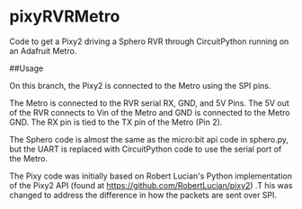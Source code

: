 # pixyRVRMetro
Code to get a Pixy2 driving a Sphero RVR through CircuitPython running on an Adafruit Metro.

##Usage

On this branch, the Pixy2 is connected to the Metro using the SPI pins. 

The Metro is connected to the RVR serial RX, GND, and 5V Pins. The 5V out of the RVR connects to Vin of the Metro and GND is connected to the Metro GND. The RX pin is tied to the TX pin of the Metro (Pin 2).

The Sphero code is almost the same as the micro:bit api code in sphero.py, but the UART is replaced with CircuitPython code to use the serial port of the Metro.

The Pixy code was initially based on Robert Lucian's Python implementation of the Pixy2 API (found at https://github.com/RobertLucian/pixy2) .T his was changed to address the difference in how the packets are sent over SPI. 


